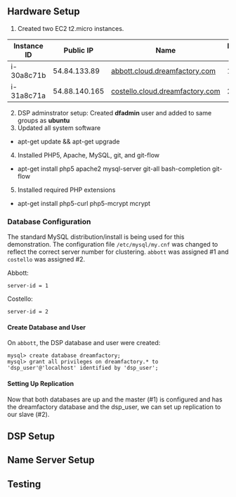 ## Hardware Setup
1. Created two EC2 t2.micro instances.

| Instance ID | Public IP | Name | MySQL ID |
|-------------|-----------|------| --------------- |
| i-30a8c71b | 54.84.133.89 | [abbott.cloud.dreamfactory.com](https://abbott.cloud.dreamfactory.com/) | 1 |
| i-31a8c71a | 54.88.140.165 | [costello.cloud.dreamfactory.com](https://constello.cloud.dreamfactory.com/) | 2|

2. DSP adminstrator setup: Created **dfadmin** user and added to same groups as **ubuntu**
3. Updated all system software
 * apt-get update && apt-get upgrade
4. Installed PHP5, Apache, MySQL, git, and git-flow
 * apt-get install php5 apache2 mysql-server git-all bash-completion git-flow
5. Installed required PHP extensions
 * apt-get install php5-curl php5-mcrypt mcrypt

### Database Configuration
The standard MySQL distribution/install is being used for this demonstration. The configuration file `/etc/mysql/my.cnf` was changed to reflect the correct server number for clustering. `abbott` was assigned #1 and `costello` was assigned #2.

Abbott:

```mysql
server-id = 1
```

Costello: 

```mysql
server-id = 2
```

#### Create Database and User
On `abbott`, the DSP database and user were created:

```mysql
mysql> create database dreamfactory;
mysql> grant all privileges on dreamfactory.* to 'dsp_user'@'localhost' identified by 'dsp_user';
```

#### Setting Up Replication
Now that both databases are up and the master (#1) is configured and has the dreamfactory database and the dsp_user, we can set up replication to our slave (#2).

## DSP Setup

## Name Server Setup

## Testing